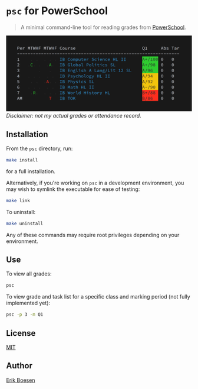 # `psc` for PowerSchool
> A minimal command-line tool for reading grades from [PowerSchool](https://www.powerschool.com/).

![Sample screenshot](screenshot.png)
_Disclaimer: not my actual grades or attendance record._

## Installation
From the `psc` directory, run:
```sh
make install
```
for a full installation.

Alternatively, if you're working on `psc` in a development environment, you may wish to symlink the executable for ease of testing:
```sh
make link
```
To uninstall:
```sh
make uninstall
```
Any of these commands may require root privileges depending on your environment.

## Use
To view all grades:
```sh
psc
```
To view grade and task list for a specific class and marking period (not fully implemented yet):
```sh
psc -p 3 -m Q1
```

## License
[MIT](LICENSE)

## Author
[Erik Boesen](https://github.com/ErikBoesen)
